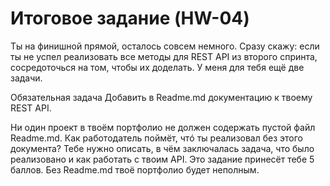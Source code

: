 # Итоговое задание (HW-04)

Ты на финишной прямой, осталось совсем немного.
Сразу скажу: если ты не успел реализовать все методы для REST API из второго спринта, сосредоточься на том, чтобы их доделать.
У меня для тебя ещё две задачи.

Обязательная задача
Добавить в Readme.md документацию к твоему REST API.

Ни один проект в твоём портфолио не должен содержать пустой файл Readme.md. Как работодатель поймёт, чтó ты реализовал без этого документа? Тебе нужно описать, в чём заключалась задача, что было реализовано и как работать с твоим API. Это задание принесёт тебе 5 баллов. Без Readme.md твоё портфолио будет неполным.